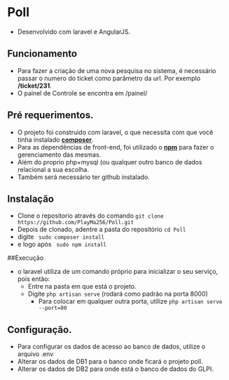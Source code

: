# Poll
  * Desenvolvido com laravel e AngularJS.

## Funcionamento
 - Para fazer a criação de uma nova pesquisa no sistema, é necessário passar o numero do ticket como parâmetro da url. Por exemplo **/ticket/231**.
 - O painel de Controle se encontra em /painel/

## Pré requerimentos.
 - O projeto foi construido com laravel, o que necessita com que você tinha instalado **[composer](https://getcomposer.org/)**.
 - Para as dependências de front-end, foi utilizado o  **[npm](https://nodejs.org/en/)** para fazer o gerenciamento das mesmas.
 - Além do proprio php+mysql (ou qualquer outro banco de dados relacional a sua escolha.
 - Também será necessário ter github instalado.

## Instalação
- Clone o repositorio através do comando
``` git clone https://github.com/PlayMa256/Poll.git ```
- Depois de clonado, adentre a pasta do repositório ``` cd Poll ```
- digite ``` sudo composer install```
- e logo após ``` sudo npm install```

##Execução
- o laravel utiliza de um comando próprio para inicializar o seu serviço, pois então:
  * Entre na pasta em que está o projeto.
  * Digite ```php artisan serve``` (rodará como padrão na porta 8000)
     * Para colocar em qualquer outra porta, utilize ```php artisan serve --port=80```
     
## Configuração.
- Para configurar os dados de acesso ao banco de dados, utilize o arquivo .env
- Alterar os dados de DB1 para o banco onde ficará o projeto poll.
- Alterar os dados de DB2 para onde está o banco de dados do GLPI.
